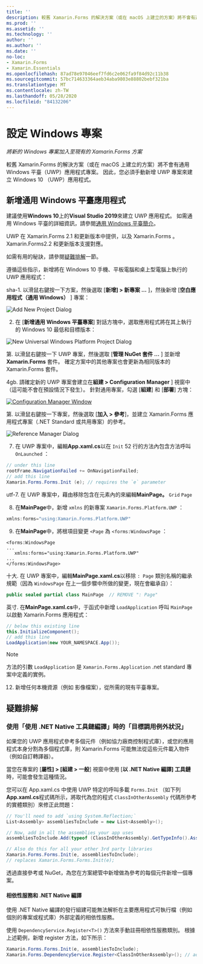 ```yaml
---
title: ''
description: 較舊 Xamarin.Forms 的解決方案（或在 macOS 上建立的方案）將不會有通用 Windows 平臺專案，因此本文將說明如何將新的 UWP 專案新增至現有的 Xamarin.Forms 方案。
ms.prod: ''
ms.assetid: ''
ms.technology: ''
author: ''
ms.author: ''
ms.date: ''
no-loc:
- Xamarin.Forms
- Xamarin.Essentials
ms.openlocfilehash: 87ad78e97046eef7fd6c2e062fa9f84d92c11b38
ms.sourcegitcommit: 57bc714633364aeb34aba9803e88802bebf321ba
ms.translationtype: MT
ms.contentlocale: zh-TW
ms.lasthandoff: 05/28/2020
ms.locfileid: "84132206"
---
```

# <a name="setup-windows-projects"></a>設定 Windows 專案

_將新的 Windows 專案加入至現有的 Xamarin.Forms 方案_

較舊 Xamarin.Forms 的解決方案（或在 macOS 上建立的方案）將不會有通用 Windows 平臺（UWP）應用程式專案。 因此，您必須手動新增 UWP 專案來建立 Windows 10 （UWP）應用程式。

## <a name="add-a-universal-windows-platform-app"></a>新增通用 Windows 平臺應用程式

建議使用**Windows 10**上的**Visual Studio 2019**來建立 UWP 應用程式。 如需通用 Windows 平臺的詳細資訊，請參閱[通用 Windows 平臺簡介](/windows/uwp/get-started/universal-application-platform-guide/)。

UWP 在 Xamarin.Forms 2.1 和更新版本中提供，以及 Xamarin.Forms 。Xamarin.Forms2.2 和更新版本支援對應。

如需有用的秘訣，請參閱<a href="#troubleshooting">疑難排解</a>一節。

遵循這些指示，新增將在 Windows 10 手機、平板電腦和桌上型電腦上執行的 UWP 應用程式：

 sha-1. 以滑鼠右鍵按一下方案，然後選取 [**新增] > 新專案 ...** ]，然後新增 [**空白應用程式（通用 Windows）** ] 專案：

  ![](universal-images/add-wu.png "Add New Project Dialog")

 2. 在 [**新增通用 Windows 平臺專案**] 對話方塊中，選取應用程式將在其上執行的 Windows 10 最低和目標版本：

  ![](universal-images/target-version.png "New Universal Windows Platform Project Dialog")

 第. 以滑鼠右鍵按一下 UWP 專案，然後選取 [**管理 NuGet 套件 ...** ] 並新增 **Xamarin.Forms** 套件。 確定方案中的其他專案也會更新為相同版本的 Xamarin.Forms 套件。

 4gb. 請確定新的 UWP 專案會建立在**組建 > Configuration Manager** ] 視窗中（這可能不會在預設情況下發生）。 針對通用專案，勾選 [**組建**] 和 [**部署**] 方塊：

  [![](universal-images/configuration-sml.png "Configuration Manager Window")](universal-images/configuration.png#lightbox "Configuration Manager Window")

 第. 以滑鼠右鍵按一下專案，然後選取 [**加入 > 參考**]，並建立 Xamarin.Forms 應用程式專案（.NET Standard 或共用專案）的參考。

  ![](universal-images/addref-sml.png "Reference Manager Dialog")

 7. 在 UWP 專案中，編輯**App.xaml.cs**以在 `Init` 52 行的方法內包含方法呼叫 `OnLaunched` ：

```csharp
// under this line
rootFrame.NavigationFailed += OnNavigationFailed;
// add this line
Xamarin.Forms.Forms.Init (e); // requires the `e` parameter
```

 utf-7. 在 UWP 專案中，藉由移除包含在元素內的來編輯**MainPage。** `Grid` `Page`

 8. 在**MainPage**中，新增 `xmlns` 的新專案 `Xamarin.Forms.Platform.UWP` ：

```csharp
xmlns:forms="using:Xamarin.Forms.Platform.UWP"
```

 9. 在**MainPage**中，將根項目變更 `<Page` 為 `<forms:WindowsPage` ：

```xaml
<forms:WindowsPage
...
   xmlns:forms="using:Xamarin.Forms.Platform.UWP"
...
</forms:WindowsPage>
```

 十大. 在 UWP 專案中，編輯**MainPage.xaml.cs**以移除 `: Page` 類別名稱的繼承規範（因為 `WindowsPage` 在上一個步驟中所做的變更，現在會繼承自）：

```csharp
public sealed partial class MainPage  // REMOVE ": Page"
```

 英寸. 在**MainPage.xaml.cs**中，于函式中新增 `LoadApplication` 呼叫 `MainPage` 以啟動 Xamarin.Forms 應用程式：

```csharp
// below this existing line
this.InitializeComponent();
// add this line
LoadApplication(new YOUR_NAMESPACE.App());
```

> [!NOTE]
> 方法的引數 `LoadApplication` 是 `Xamarin.Forms.Application` .net standard 專案中定義的實例。

<!--
11 . Double-click **Package.appxmanifest** to set these capabilities
  that are often required:

  Capabilities set:

  * Internet (Client)
  * Location
-->

12. 新增任何本機資源（例如 影像檔案），從所需的現有平臺專案。

## <a name="troubleshooting"></a>疑難排解

<a name="target-invocation-exception" />

### <a name="target-invocation-exception-when-using-compile-with-net-native-tool-chain"></a>使用「使用 .NET Native 工具鏈編譯」時的「目標調用例外狀況」

如果您的 UWP 應用程式參考多個元件（例如協力廠商控制程式庫），或您的應用程式本身分割為多個程式庫，則 Xamarin.Forms 可能無法從這些元件載入物件（例如自訂轉譯器）。

當您在專案的 [**屬性] > [組建 > 一般**] 視窗中使用 [**以 .NET Native 編譯] 工具鏈**時，可能會發生這種情況。

您可以在 App.xaml.cs 中使用 UWP 特定的呼叫多載 `Forms.Init` （如下列**App.xaml.cs**程式碼所示，將取代為您的程式 `ClassInOtherAssembly` 代碼所參考的實體類別）來修正此問題：

```csharp
// You'll need to add `using System.Reflection;`
List<Assembly> assembliesToInclude = new List<Assembly>();

// Now, add in all the assemblies your app uses
assembliesToInclude.Add(typeof (ClassInOtherAssembly).GetTypeInfo().Assembly);

// Also do this for all your other 3rd party libraries
Xamarin.Forms.Forms.Init(e, assembliesToInclude);
// replaces Xamarin.Forms.Forms.Init(e);
```

透過直接參考或 NuGet，為您在方案總管中新增做為參考的每個元件新增一個專案。

#### <a name="dependency-services-and-net-native-compilation"></a>相依性服務和 .NET Native 編譯

使用 .NET Native 編譯的發行組建可能無法解析在主要應用程式可執行檔（例如個別的專案或程式庫）外部定義的相依性服務。

使用 `DependencyService.Register<T>()` 方法來手動註冊相依性服務類別。 根據上述範例，新增 register 方法，如下所示：

```csharp
Xamarin.Forms.Forms.Init(e, assembliesToInclude);
Xamarin.Forms.DependencyService.Register<ClassInOtherAssembly>(); // add this
```
